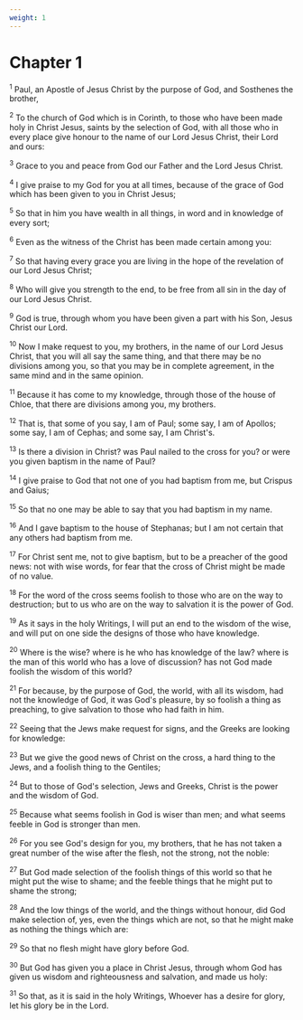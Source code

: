 ```yaml
---
weight: 1
---
```


# Chapter 1

<sup>1</sup> Paul, an Apostle of Jesus Christ by the purpose of God, and Sosthenes the brother, 

<sup>2</sup> To the church of God which is in Corinth, to those who have been made holy in Christ Jesus, saints by the selection of God, with all those who in every place give honour to the name of our Lord Jesus Christ, their Lord and ours: 

<sup>3</sup> Grace to you and peace from God our Father and the Lord Jesus Christ. 

<sup>4</sup> I give praise to my God for you at all times, because of the grace of God which has been given to you in Christ Jesus; 

<sup>5</sup> So that in him you have wealth in all things, in word and in knowledge of every sort; 

<sup>6</sup> Even as the witness of the Christ has been made certain among you: 

<sup>7</sup> So that having every grace you are living in the hope of the revelation of our Lord Jesus Christ; 

<sup>8</sup> Who will give you strength to the end, to be free from all sin in the day of our Lord Jesus Christ. 

<sup>9</sup> God is true, through whom you have been given a part with his Son, Jesus Christ our Lord. 

<sup>10</sup> Now I make request to you, my brothers, in the name of our Lord Jesus Christ, that you will all say the same thing, and that there may be no divisions among you, so that you may be in complete agreement, in the same mind and in the same opinion. 

<sup>11</sup> Because it has come to my knowledge, through those of the house of Chloe, that there are divisions among you, my brothers. 

<sup>12</sup> That is, that some of you say, I am of Paul; some say, I am of Apollos; some say, I am of Cephas; and some say, I am Christ's. 

<sup>13</sup> Is there a division in Christ? was Paul nailed to the cross for you? or were you given baptism in the name of Paul? 

<sup>14</sup> I give praise to God that not one of you had baptism from me, but Crispus and Gaius; 

<sup>15</sup> So that no one may be able to say that you had baptism in my name. 

<sup>16</sup> And I gave baptism to the house of Stephanas; but I am not certain that any others had baptism from me. 

<sup>17</sup> For Christ sent me, not to give baptism, but to be a preacher of the good news: not with wise words, for fear that the cross of Christ might be made of no value. 

<sup>18</sup> For the word of the cross seems foolish to those who are on the way to destruction; but to us who are on the way to salvation it is the power of God. 

<sup>19</sup> As it says in the holy Writings, I will put an end to the wisdom of the wise, and will put on one side the designs of those who have knowledge. 

<sup>20</sup> Where is the wise? where is he who has knowledge of the law? where is the man of this world who has a love of discussion? has not God made foolish the wisdom of this world? 

<sup>21</sup> For because, by the purpose of God, the world, with all its wisdom, had not the knowledge of God, it was God's pleasure, by so foolish a thing as preaching, to give salvation to those who had faith in him. 

<sup>22</sup> Seeing that the Jews make request for signs, and the Greeks are looking for knowledge: 

<sup>23</sup> But we give the good news of Christ on the cross, a hard thing to the Jews, and a foolish thing to the Gentiles; 

<sup>24</sup> But to those of God's selection, Jews and Greeks, Christ is the power and the wisdom of God. 

<sup>25</sup> Because what seems foolish in God is wiser than men; and what seems feeble in God is stronger than men. 

<sup>26</sup> For you see God's design for you, my brothers, that he has not taken a great number of the wise after the flesh, not the strong, not the noble: 

<sup>27</sup> But God made selection of the foolish things of this world so that he might put the wise to shame; and the feeble things that he might put to shame the strong; 

<sup>28</sup> And the low things of the world, and the things without honour, did God make selection of, yes, even the things which are not, so that he might make as nothing the things which are: 

<sup>29</sup> So that no flesh might have glory before God. 

<sup>30</sup> But God has given you a place in Christ Jesus, through whom God has given us wisdom and righteousness and salvation, and made us holy: 

<sup>31</sup> So that, as it is said in the holy Writings, Whoever has a desire for glory, let his glory be in the Lord. 


